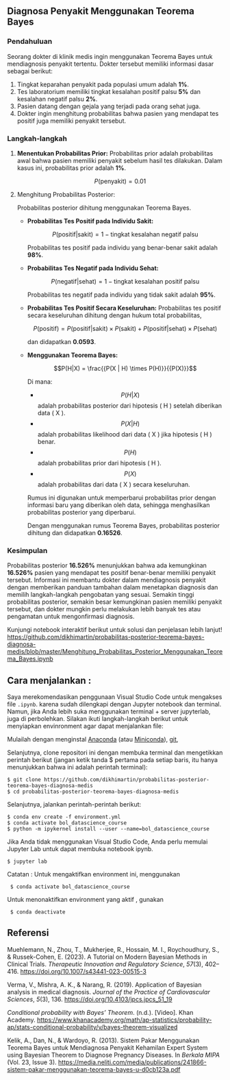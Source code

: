 ## Diagnosa Penyakit Menggunakan Teorema Bayes

### Pendahuluan

Seorang dokter di klinik medis ingin menggunakan Teorema Bayes untuk mendiagnosis penyakit tertentu. Dokter tersebut memiliki informasi dasar sebagai berikut:

1. Tingkat keparahan penyakit pada populasi umum adalah **1%**.
2. Tes laboratorium memiliki tingkat kesalahan positif palsu **5%** dan kesalahan negatif palsu **2%**.
3. Pasien datang dengan gejala yang terjadi pada orang sehat juga.
4. Dokter ingin menghitung probabilitas bahwa pasien yang mendapat tes positif juga memiliki penyakit tersebut.

### Langkah-langkah

1. **Menentukan Probabilitas Prior:** Probabilitas prior adalah probabilitas awal bahwa pasien memiliki penyakit sebelum hasil tes dilakukan. Dalam kasus ini, probabilitas prior adalah **1%**.

   $$P(\text{penyakit}) = 0.01$$

   

2. Menghitung Probabilitas Posterior:

   Probabilitas posterior dihitung menggunakan Teorema Bayes.

   - **Probabilitas Tes Positif pada Individu Sakit:** 

     $$P(\text{positif}|\text{sakit}) = 1 - \text{tingkat kesalahan negatif palsu}$$

     Probabilitas tes positif pada individu yang benar-benar sakit adalah **98%**.

     

   - **Probabilitas Tes Negatif pada Individu Sehat:** 

     $$P(\text{negatif}|\text{sehat}) = 1 - \text{tingkat kesalahan positif palsu}$$

     Probabilitas tes negatif pada individu yang tidak sakit adalah **95%**.

     

   - **Probabilitas Tes Positif Secara Keseluruhan:** Probabilitas tes positif secara keseluruhan dihitung dengan hukum total probabilitas, 

     $$P(\text{positif}) = P(\text{positif}|\text{sakit}) \times P(\text{sakit}) + P(\text{positif}|\text{sehat}) \times P(\text{sehat})$$

     dan didapatkan **0.0593**.

     
   
   - **Menggunakan Teorema Bayes:** 
   
     $$P(H|X) = \frac{{P(X | H) \times P(H)}}{{P(X)}}$$

     Di mana:
     
     - $$P(H|X)$$ adalah probabilitas posterior dari hipotesis \( H \) setelah diberikan data \( X \).
     - $$P(X | H)$$ adalah probabilitas likelihood dari data \( X \) jika hipotesis \( H \) benar.
     - $$P(H)$$ adalah probabilitas prior dari hipotesis \( H \).
     - $$P(X)$$ adalah probabilitas dari data \( X \) secara keseluruhan.
     
     Rumus ini digunakan untuk memperbarui probabilitas prior dengan informasi baru yang diberikan oleh data, sehingga menghasilkan probabilitas posterior yang diperbarui.
     
     Dengan menggunakan rumus Teorema Bayes, probabilitas posterior dihitung dan didapatkan **0.16526**.

### Kesimpulan

Probabilitas posterior **16.526%** menunjukkan bahwa ada kemungkinan **16.526%** pasien yang mendapat tes positif benar-benar memiliki penyakit tersebut. Informasi ini membantu dokter dalam mendiagnosis penyakit dengan memberikan panduan tambahan dalam menetapkan diagnosis dan memilih langkah-langkah pengobatan yang sesuai. Semakin tinggi probabilitas posterior, semakin besar kemungkinan pasien memiliki penyakit tersebut, dan dokter mungkin perlu melakukan lebih banyak tes atau pengamatan untuk mengonfirmasi diagnosis.

Kunjungi notebook interaktif berikut untuk solusi dan penjelasan lebih lanjut!
https://github.com/dikhimartin/probabilitas-posterior-teorema-bayes-diagnosa-medis/blob/master/Menghitung_Probabilitas_Posterior_Menggunakan_Teorema_Bayes.ipynb

Cara menjalankan : 
---------------
Saya merekomendasikan penggunaan Visual Studio Code untuk mengakses file `.ipynb`. karena sudah dilengkapi dengan Jupyter notebook dan terminal. Namun, jika Anda lebih suka menggunakan terminal + server jupyterlab, juga di perbolehkan. Silakan ikuti langkah-langkah berikut untuk menyiapkan envinronment agar dapat menjalankan file:

Mulailah dengan menginstal [Anaconda](https://www.anaconda.com/products/distribution) (atau [Miniconda](https://docs.conda.io/en/latest/miniconda.html)), [git](https://git-scm.com/downloads), 

Selanjutnya, clone repositori ini dengan membuka terminal dan mengetikkan perintah berikut (jangan ketik tanda $ pertama pada setiap baris, itu hanya menunjukkan bahwa ini adalah perintah terminal):

    $ git clone https://github.com/dikhimartin/probabilitas-posterior-teorema-bayes-diagnosa-medis
    $ cd probabilitas-posterior-teorema-bayes-diagnosa-medis

Selanjutnya, jalankan perintah-perintah berikut:

    $ conda env create -f environment.yml
    $ conda activate bol_datascience_course
    $ python -m ipykernel install --user --name=bol_datascience_course

Jika Anda tidak menggunakan Visual Studio Code, Anda perlu memulai Jupyter Lab untuk dapat membuka notebook ipynb.

    $ jupyter lab

Catatan :
 Untuk mengaktifkan environment ini, menggunakan

     $ conda activate bol_datascience_course

 Untuk menonaktifkan environment yang aktif , gunakan

     $ conda deactivate    



Referensi
--------

Muehlemann, N., Zhou, T., Mukherjee, R., Hossain, M. I., Roychoudhury, S., & Russek-Cohen, E. (2023). A Tutorial on Modern Bayesian Methods in Clinical Trials. *Therapeutic Innovation and Regulatory Science*, *57*(3), 402–416. https://doi.org/10.1007/s43441-023-00515-3

Verma, V., Mishra, A. K., & Narang, R. (2019). Application of Bayesian analysis in medical diagnosis. *Journal of the Practice of Cardiovascular Sciences*, *5*(3), 136. https://doi.org/10.4103/jpcs.jpcs_51_19

*Conditional probability with Bayes’ Theorem*. (n.d.). [Video]. Khan Academy. https://www.khanacademy.org/math/ap-statistics/probability-ap/stats-conditional-probability/v/bayes-theorem-visualized

Kelik, A., Dan, N., & Wardoyo, R. (2013). Sistem Pakar Menggunakan Teorema Bayes untuk Mendiagnosa Penyakit Kehamilan Expert System using Bayesian Theorem to Diagnose Pregnancy Diseases. In *Berkala MIPA* (Vol. 23, Issue 3). https://media.neliti.com/media/publications/241866-sistem-pakar-menggunakan-teorema-bayes-u-d0cb123a.pdf